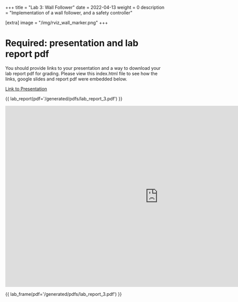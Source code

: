 +++
title = "Lab 3: Wall Follower"
date = 2022-04-13
weight = 0
description = "Implementation of a wall follower, and a safety controller"

[extra]
image = "/img/rviz_wall_marker.png"
+++

# Required: presentation and lab report pdf

You should provide links to your presentation and a way to download your lab report pdf for grading. Please view this index.html file to see how the links, google slides and report pdf were embedded below.

<!-- Inlude links to your presentation and a download of your report pdf: -->

[Link to Presentation](https://docs.google.com/presentation/d/e/2PACX-1vQ0qMjXH6GAIw3KrEqJP8TsL_i9iaKy5kkEDcu7QEJ6X1KPtbO4gbtbQacIIO-HuzYYVIuSlAT0O-lK/pub?start=false&loop=false&delayms=3000)

{{ lab_report(pdf='/generated/pdfs/lab_report_3.pdf') }}

<!-- Inlude your presentation in your site by exporting it via google slides: (DONE) -->
<iframe src="https://docs.google.com/presentation/d/e/2PACX-1vQ0qMjXH6GAIw3KrEqJP8TsL_i9iaKy5kkEDcu7QEJ6X1KPtbO4gbtbQacIIO-HuzYYVIuSlAT0O-lK/embed?start=false&loop=false&delayms=3000" frameborder="0" width="960" height="569" allowfullscreen="true" mozallowfullscreen="true" webkitallowfullscreen="true"></iframe>

<!-- Include a PDF of your lab report here: -->
{{ lab_frame(pdf='/generated/pdfs/lab_report_3.pdf') }}